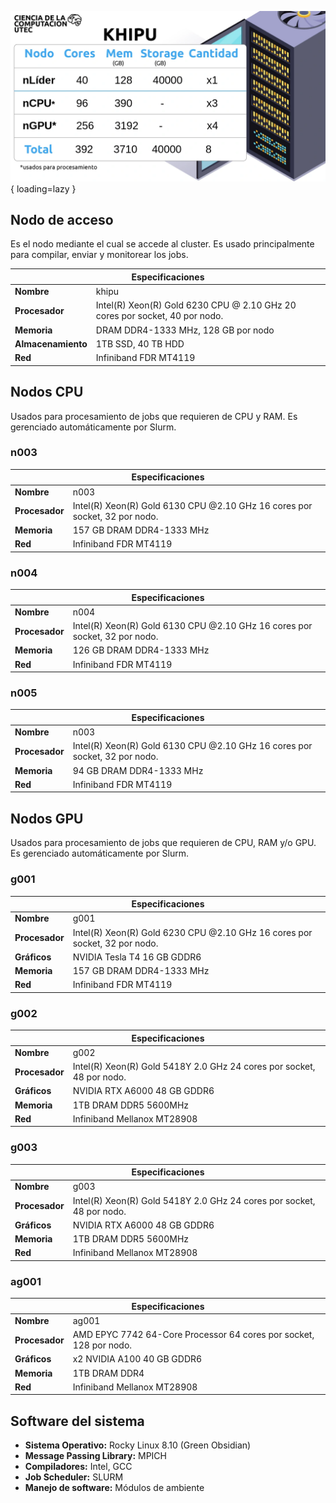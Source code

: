 
![Infraestructura de Khipu](/assets/images/infrastructure-summary.webp){ loading=lazy }

## Nodo de acceso

Es el nodo mediante el cual se accede al cluster. Es usado principalmente para compilar, enviar y monitorear los jobs.

<table>
    <thead>
        <tr>
            <th colspan="2">Especificaciones</th>
        </tr>
    </thead>
    <tbody>
        <tr>
            <td><b>Nombre</b></td>
            <td>khipu</td>
        </tr>
        <tr>
            <td><b>Procesador</b></td>
            <td>Intel(R) Xeon(R) Gold 6230 CPU @ 2.10 GHz 20 cores por socket, 40 por nodo. </td>
        </tr>
        <tr>
            <td><b>Memoria</b></td>
            <td>DRAM DDR4-1333 MHz, 128 GB por nodo </td>
        </tr>
        <tr>
            <td><b>Almacenamiento</b></td>
            <td>1TB SSD, 40 TB HDD </td>
        </tr>
         <tr>
            <td><b>Red</b></td>
            <td>Infiniband FDR MT4119</td>
        </tr>
    </tbody>
</table>

## Nodos CPU

Usados para procesamiento de jobs que requieren de CPU y RAM. Es gerenciado automáticamente por Slurm.

### n003

<table>
    <thead>
        <tr>
            <th colspan="2">Especificaciones</th>
        </tr>
    </thead>
    <tbody>
        <tr>
            <td><b>Nombre</b></td>
            <td>n003</td>
        </tr>
        <tr>
            <td><b>Procesador</b></td>
            <td>Intel(R) Xeon(R) Gold 6130 CPU @2.10 GHz 16 cores por socket, 32 por nodo.</td>
        </tr>
        <tr>
            <td><b>Memoria</b></td>
            <td>157 GB DRAM DDR4-1333 MHz </td>
        </tr>
         <tr>
            <td><b>Red</b></td>
            <td>Infiniband FDR MT4119</td>
        </tr>
    </tbody>
</table>

### n004

<table>
    <thead>
        <tr>
            <th colspan="2">Especificaciones</th>
        </tr>
    </thead>
    <tbody>
        <tr>
            <td><b>Nombre</b></td>
            <td>n004</td>
        </tr>
        <tr>
            <td><b>Procesador</b></td>
            <td>Intel(R) Xeon(R) Gold 6130 CPU @2.10 GHz 16 cores por socket, 32 por nodo.</td>
        </tr>
        <tr>
            <td><b>Memoria</b></td>
            <td>126 GB DRAM DDR4-1333 MHz </td>
        </tr>
         <tr>
            <td><b>Red</b></td>
            <td>Infiniband FDR MT4119</td>
        </tr>
    </tbody>
</table>

### n005

<table>
    <thead>
        <tr>
            <th colspan="2">Especificaciones</th>
        </tr>
    </thead>
    <tbody>
        <tr>
            <td><b>Nombre</b></td>
            <td>n003</td>
        </tr>
        <tr>
            <td><b>Procesador</b></td>
            <td>Intel(R) Xeon(R) Gold 6130 CPU @2.10 GHz 16 cores por socket, 32 por nodo.</td>
        </tr>
        <tr>
            <td><b>Memoria</b></td>
            <td>94 GB DRAM DDR4-1333 MHz </td>
        </tr>
         <tr>
            <td><b>Red</b></td>
            <td>Infiniband FDR MT4119</td>
        </tr>
    </tbody>
</table>

## Nodos GPU

Usados para procesamiento de jobs que requieren de CPU, RAM y/o GPU. Es gerenciado automáticamente por Slurm.

### g001
<table>
    <thead>
        <tr>
            <th colspan="2">Especificaciones</th>
        </tr>
    </thead>
    <tbody>
        <tr>
            <td><b>Nombre</b></td>
            <td>g001</td>
        </tr>
        <tr>
            <td><b>Procesador</b></td>
            <td>Intel(R) Xeon(R) Gold 6230 CPU @2.10 GHz 16 cores por socket, 32 por nodo. </td>
        </tr>
        <tr>
            <td><b>Gráficos</b></td>
            <td>NVIDIA Tesla T4 16 GB GDDR6</td>
        </tr>
        <tr>
            <td><b>Memoria</b></td>
            <td> 157 GB DRAM DDR4-1333 MHz</td>
        </tr>
         <tr>
            <td><b>Red</b></td>
            <td>Infiniband FDR MT4119</td>
        </tr>
    </tbody>
</table>

### g002
<table>
    <thead>
        <tr>
            <th colspan="2">Especificaciones</th>
        </tr>
    </thead>
    <tbody>
        <tr>
            <td><b>Nombre</b></td>
            <td>g002</td>
        </tr>
        <tr>
            <td><b>Procesador</b></td>
            <td>Intel(R) Xeon(R) Gold 5418Y 2.0 GHz 24 cores por socket, 48 por nodo. </td>
        </tr>
        <tr>
            <td><b>Gráficos</b></td>
            <td>NVIDIA RTX A6000 48 GB GDDR6</td>
        </tr>
        <tr>
            <td><b>Memoria</b></td>
            <td> 1TB DRAM DDR5 5600MHz</td>
        </tr>
         <tr>
            <td><b>Red</b></td>
            <td>Infiniband Mellanox MT28908</td>
        </tr>
    </tbody>
</table>


### g003
<table>
    <thead>
        <tr>
            <th colspan="2">Especificaciones</th>
        </tr>
    </thead>
    <tbody>
        <tr>
            <td><b>Nombre</b></td>
            <td>g003</td>
        </tr>
        <tr>
            <td><b>Procesador</b></td>
            <td>Intel(R) Xeon(R) Gold 5418Y 2.0 GHz 24 cores por socket, 48 por nodo. </td>
        </tr>
        <tr>
            <td><b>Gráficos</b></td>
            <td>NVIDIA RTX A6000 48 GB GDDR6</td>
        </tr>
        <tr>
            <td><b>Memoria</b></td>
            <td> 1TB DRAM DDR5 5600MHz</td>
        </tr>
         <tr>
            <td><b>Red</b></td>
            <td>Infiniband Mellanox MT28908</td>
        </tr>
    </tbody>
</table>

### ag001
<table>
    <thead>
        <tr>
            <th colspan="2">Especificaciones</th>
        </tr>
    </thead>
    <tbody>
        <tr>
            <td><b>Nombre</b></td>
            <td>ag001</td>
        </tr>
        <tr>
            <td><b>Procesador</b></td>
            <td>AMD EPYC 7742 64-Core Processor 64 cores por socket, 128 por nodo. </td>
        </tr>
        <tr>
            <td><b>Gráficos</b></td>
            <td>x2 NVIDIA A100 40 GB GDDR6</td>
        </tr>
        <tr>
            <td><b>Memoria</b></td>
            <td> 1TB DRAM DDR4</td>
        </tr>
         <tr>
            <td><b>Red</b></td>
            <td>Infiniband Mellanox MT28908</td>
        </tr>
    </tbody>
</table>


## Software del sistema

- **Sistema Operativo:** Rocky Linux 8.10 (Green Obsidian)
- **Message Passing Library:** MPICH
- **Compiladores:** Intel, GCC
- **Job Scheduler:** SLURM 
- **Manejo de software:** Módulos de ambiente
